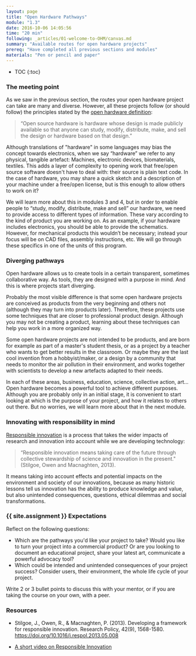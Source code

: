 ```yaml
---
layout: page
title: "Open Hardware Pathways"
module: "1.3"
date: 2016-10-06 14:05:56
time: "20 min"
following: _articles/01-welcome-to-OHM/canvas.md  
summary: "Available routes for open hardware projects"
prereq: "Have completed all previous sections and modules"
materials: "Pen or pencil and paper"
---
```

* TOC
{:toc}

### The meeting point
As we saw in the previous section, the routes your open hardware project can take are many and diverse. However, all these projects follow (or should follow) the principles stated by the [open hardware definition](https://www.oshwa.org/definition/):

> “Open source hardware is hardware whose design is made publicly available so that anyone can study, modify, distribute, make, and sell the design or hardware based on that design.”

Although translations of "hardware" in some languages may bias the concept towards electronics, when we say “hardware” we refer to any physical, tangible artefact: Machines, electronic devices, biomaterials, textiles. This adds a layer of complexity to opening work that free/open source software doesn't have to deal with: their source is plain text code. In the case of hardware, you may share a quick sketch and a description of your machine under a free/open license, but is this enough to allow others to work on it?

We will learn more about this in modules 3 and 4, but in order to enable people to “study, modify, distribute, make and sell” our hardware, we need to provide access to different types of information. These vary according to the kind of product you are working on. As an example, if your hardware includes electronics, you should be able to provide the schematics. However, for mechanical products this wouldn’t be necessary; instead your focus will be on CAD files, assembly instructions, etc. We will go through these specifics in one of the units of this program.

### Diverging pathways

Open hardware allows us to create tools in a certain transparent, sometimes collaborative way. As tools, they are designed with a purpose in mind. And this is where projects start diverging.

Probably the most visible difference is that some open hardware projects are conceived as products from the very beginning and others not (although they may turn into products later). Therefore, these projects use some techniques that are closer to professional product design. Although you may not be creating a product, learning about these techniques can help you work in a more organized way.

Some open hardware projects are not intended to be products, and are born for example as part of a master's student thesis, or as a project by a teacher who wants to get better results in the classroom. Or maybe they are the last cool invention from a hobbyist/maker, or a design by a community that needs to monitor the air pollution in their environment, and works together with scientists to develop a new artefacts adapted to their needs.  

In each of these areas, business, education, science, collective action, art... Open hardware becomes a powerful tool to achieve different purposes. Although you are probably only in an initial stage, it is convenient to start looking at which is the purpose of your project, and how it relates to others out there. But no worries, we will learn more about that in the next module.

### Innovating with responsibility in mind

[Responsible innovation](https://spectrum.ieee.org/what-does-responsible-innovation-mean) is a process that takes the wider impacts of research and innovation into account while we are developing technology:

> “Responsible innovation means taking care of the future through collective stewardship of science and innovation in the present." (Stilgoe, Owen and Macnaghten, 2013).

It means taking into account effects and potential impacts on the environment and society of our innovations, because as many historic lessons tell us innovation has the ability to produce knowledge and value, but also unintended consequences, questions, ethical dilemmas and social transformations.

### {{ site.assignment }} Expectations

Reflect on the following questions:

- Which are the pathways you'd like your project to take? Would you like to turn your project into a commercial product? Or are you looking to document an educational project, share your latest art, communicate a powerful advocacy tool?
- Which could be intended and unintended consequences of your project success? Consider users, their environment, the whole life cycle of your project.

Write 2 or 3 bullet points to discuss this with your mentor, or if you are taking the course on your own, with a peer.



### Resources

- Stilgoe, J., Owen, R., & Macnaghten, P. (2013). Developing a framework for responsible innovation. Research Policy, 42(9), 1568-1580. https://doi.org/10.1016/j.respol.2013.05.008

- [A short video on Responsible Innovation](https://www.youtube.com/watch?v=GctwAff0lZY&t=15s)
